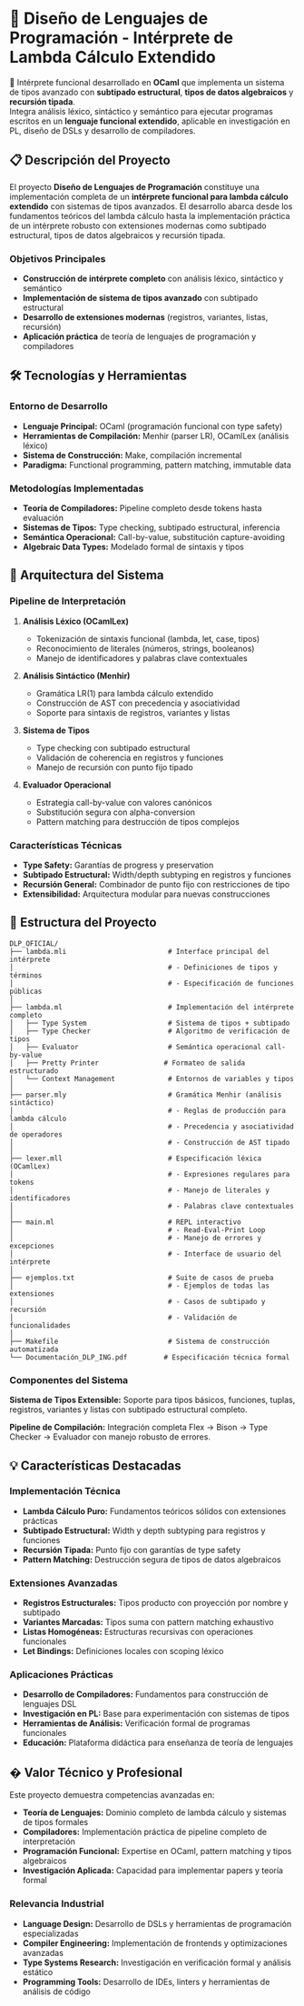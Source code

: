 # 🚀 Diseño de Lenguajes de Programación - Intérprete de Lambda Cálculo Extendido

📌 Intérprete funcional desarrollado en **OCaml** que implementa un sistema de tipos avanzado con **subtipado estructural**, **tipos de datos algebraicos** y **recursión tipada**.  
Integra análisis léxico, sintáctico y semántico para ejecutar programas escritos en un **lenguaje funcional extendido**, aplicable en investigación en PL, diseño de DSLs y desarrollo de compiladores.

## 📋 Descripción del Proyecto
El proyecto **Diseño de Lenguajes de Programación** constituye una implementación completa de un **intérprete funcional para lambda cálculo extendido** con sistemas de tipos avanzados. El desarrollo abarca desde los fundamentos teóricos del lambda cálculo hasta la implementación práctica de un intérprete robusto con extensiones modernas como subtipado estructural, tipos de datos algebraicos y recursión tipada.


### Objetivos Principales
- **Construcción de intérprete completo** con análisis léxico, sintáctico y semántico
- **Implementación de sistema de tipos avanzado** con subtipado estructural
- **Desarrollo de extensiones modernas** (registros, variantes, listas, recursión)
- **Aplicación práctica** de teoría de lenguajes de programación y compiladores

## 🛠️ Tecnologías y Herramientas

### Entorno de Desarrollo
- **Lenguaje Principal:** OCaml (programación funcional con type safety)
- **Herramientas de Compilación:** Menhir (parser LR), OCamlLex (análisis léxico)
- **Sistema de Construcción:** Make, compilación incremental
- **Paradigma:** Functional programming, pattern matching, immutable data

### Metodologías Implementadas
- **Teoría de Compiladores:** Pipeline completo desde tokens hasta evaluación
- **Sistemas de Tipos:** Type checking, subtipado estructural, inferencia
- **Semántica Operacional:** Call-by-value, substitución capture-avoiding
- **Algebraic Data Types:** Modelado formal de sintaxis y tipos

## 🔧 Arquitectura del Sistema

### Pipeline de Interpretación
1. **Análisis Léxico (OCamlLex)**
   - Tokenización de sintaxis funcional (lambda, let, case, tipos)
   - Reconocimiento de literales (números, strings, booleanos)
   - Manejo de identificadores y palabras clave contextuales

2. **Análisis Sintáctico (Menhir)**
   - Gramática LR(1) para lambda cálculo extendido
   - Construcción de AST con precedencia y asociatividad
   - Soporte para sintaxis de registros, variantes y listas

3. **Sistema de Tipos**
   - Type checking con subtipado estructural
   - Validación de coherencia en registros y funciones
   - Manejo de recursión con punto fijo tipado

4. **Evaluador Operacional**
   - Estrategia call-by-value con valores canónicos
   - Substitución segura con alpha-conversion
   - Pattern matching para destrucción de tipos complejos

### Características Técnicas
- **Type Safety:** Garantías de progress y preservation
- **Subtipado Estructural:** Width/depth subtyping en registros y funciones
- **Recursión General:** Combinador de punto fijo con restricciones de tipo
- **Extensibilidad:** Arquitectura modular para nuevas construcciones

## 📁 Estructura del Proyecto

```
DLP_OFICIAL/
├── lambda.mli                         # Interface principal del intérprete
│                                      # - Definiciones de tipos y términos
│                                      # - Especificación de funciones públicas
│
├── lambda.ml                          # Implementación del intérprete completo
│   ├── Type System                    # Sistema de tipos + subtipado
│   ├── Type Checker                   # Algoritmo de verificación de tipos
│   ├── Evaluator                      # Semántica operacional call-by-value
│   ├── Pretty Printer                # Formateo de salida estructurado
│   └── Context Management             # Entornos de variables y tipos
│
├── parser.mly                         # Gramática Menhir (análisis sintáctico)
│                                      # - Reglas de producción para lambda cálculo
│                                      # - Precedencia y asociatividad de operadores
│                                      # - Construcción de AST tipado
│
├── lexer.mll                          # Especificación léxica (OCamlLex)
│                                      # - Expresiones regulares para tokens
│                                      # - Manejo de literales y identificadores
│                                      # - Palabras clave contextuales
│
├── main.ml                            # REPL interactivo
│                                      # - Read-Eval-Print Loop
│                                      # - Manejo de errores y excepciones
│                                      # - Interface de usuario del intérprete
│
├── ejemplos.txt                       # Suite de casos de prueba
│                                      # - Ejemplos de todas las extensiones
│                                      # - Casos de subtipado y recursión
│                                      # - Validación de funcionalidades
│
├── Makefile                           # Sistema de construcción automatizada
└── Documentación_DLP_ING.pdf         # Especificación técnica formal
```

### Componentes del Sistema

**Sistema de Tipos Extensible:** Soporte para tipos básicos, funciones, tuplas, registros, variantes y listas con subtipado estructural completo.

**Pipeline de Compilación:** Integración completa Flex → Bison → Type Checker → Evaluador con manejo robusto de errores.

## 💡 Características Destacadas

### Implementación Técnica
- **Lambda Cálculo Puro:** Fundamentos teóricos sólidos con extensiones prácticas
- **Subtipado Estructural:** Width y depth subtyping para registros y funciones
- **Recursión Tipada:** Punto fijo con garantías de type safety
- **Pattern Matching:** Destrucción segura de tipos de datos algebraicos

### Extensiones Avanzadas
- **Registros Estructurales:** Tipos producto con proyección por nombre y subtipado
- **Variantes Marcadas:** Tipos suma con pattern matching exhaustivo
- **Listas Homogéneas:** Estructuras recursivas con operaciones funcionales
- **Let Bindings:** Definiciones locales con scoping léxico

### Aplicaciones Prácticas
- **Desarrollo de Compiladores:** Fundamentos para construcción de lenguajes DSL
- **Investigación en PL:** Base para experimentación con sistemas de tipos
- **Herramientas de Análisis:** Verificación formal de programas funcionales
- **Educación:** Plataforma didáctica para enseñanza de teoría de lenguajes

## � Valor Técnico y Profesional

Este proyecto demuestra competencias avanzadas en:
- **Teoría de Lenguajes:** Dominio completo de lambda cálculo y sistemas de tipos formales
- **Compiladores:** Implementación práctica de pipeline completo de interpretación
- **Programación Funcional:** Expertise en OCaml, pattern matching y tipos algebraicos
- **Investigación Aplicada:** Capacidad para implementar papers y teoría formal

### Relevancia Industrial
- **Language Design:** Desarrollo de DSLs y herramientas de programación especializadas
- **Compiler Engineering:** Implementación de frontends y optimizaciones avanzadas
- **Type Systems Research:** Investigación en verificación formal y análisis estático
- **Programming Tools:** Desarrollo de IDEs, linters y herramientas de análisis de código

